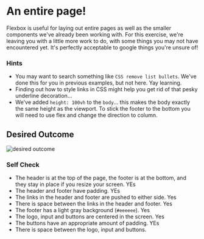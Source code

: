 # An entire page!

Flexbox is useful for laying out entire pages as well as the smaller components we've already been working with. For this exercise, we're leaving you with a little more work to do, with some things you may not have encountered yet. It's perfectly acceptable to google things you're unsure of!

### Hints
- You may want to search something like `CSS remove list bullets`.  We've done this for you in previous examples, but not here. Yay learning.
- Finding out how to style links in CSS might help you get rid of that pesky underline decoration...
- We've added `height: 100vh` to the `body`... this makes the body exactly the same height as the viewport. To stick the footer to the bottom you will need to use flex and change the direction to column.

## Desired Outcome
![desired outcome](./desired-outcome.png)

### Self Check

- The header is at the top of the page, the footer is at the bottom, and they stay in place if you resize your screen. YEs
- The header and footer have padding. YEs
- The links in the header and footer are pushed to either side. Yes
- There is space between the links in the header and footer. Yes
- The footer has a light gray background (`#eeeeee`). Yes
- The logo, input and buttons are centered in the screen. Yes
- The buttons have an appropriate amount of padding. YEs
- There is space between the logo, input and buttons.
